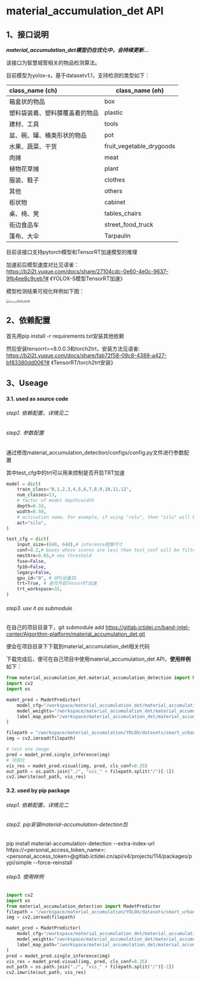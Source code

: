 # material_accumulation_det API

## 1、接口说明

***material_accumulation_det模型仍在优化中，会持续更新...***

该接口为智慧城管相关的物品检测算法。

目前模型为yolox-s，基于datasetv1.1，支持检测的类型如下：

| class_name (ch)                | class_name (eh)          |
| :----------------------------- | ------------------------ |
| 箱盒状的物品                   | box                      |
| 塑料袋装着、塑料膜覆盖着的物品 | plastic                  |
| 建材、工具                     | tools                    |
| 盆、碗、罐、桶类形状的物品     | pot                      |
| 水果、蔬菜、干货               | fruit_vegetable_drygoods |
| 肉摊                           | meat                     |
| 植物花草摊                     | plant                    |
| 服装、鞋子                     | clothes                  |
| 其他                           | others                   |
| 柜状物                         | cabinet                  |
| 桌、椅、凳                     | tables_chairs            |
| 街边食品车                     | street_food_truck        |
| 篷布、大伞                     | Tarpaulin                |

目前该接口支持pytorch模型和TensorRT加速模型的推理

加速前后模型速度对比见语雀：https://b2i2t.yuque.com/docs/share/27104cdc-0e60-4e0c-9637-9fb4ee8c9ceb?# 《YOLOX-S模型TensorRT加速》

模型检测结果可视化样例如下图：

<img src="./vis_o_0000_0018.jpg" alt="vis_o_0000_0018" style="zoom:50%;" />

## 2、依赖配置

首先用pip install -r requirements.txt安装其他依赖

然后安装tensorrt==8.0.0.3和torch2trt，安装方法见语雀: https://b2i2t.yuque.com/docs/share/fab72f58-09c8-4389-a427-bf83380dd006?# 《TensorRT/torch2trt安装》

## 3、Useage

#### 3.1. used as source code

###### step1. 依赖配置，详情见二

###### step2. 参数配置

通过修改material_accumulation_detection/configs/config.py文件进行参数配置

其中test_cfg中的trt可以用来控制是否开启TRT加速

```python
model = dict(
    train_class="0,1,2,3,4,5,6,7,8,9,10,11,12",
    num_classes=13,
    # factor of model depth/width
    depth=0.33,
    width=0.50,
    # activation name. For example, if using "relu", then "silu" will be replaced to "relu".
    act="silu",
)

test_cfg = dict(
    input_size=(640, 640),# inference图像尺寸
    conf=0.2,# boxes whose scores are less than test_conf will be filtered
    nmsthre=0.65,# nms threshold
    fuse=False,
    fp16=False,
    legacy=False,
    gpu_id="0", # GPU设备ID
    trt=True, # 是否开启TensorRT加速
    trt_workspace=32,
)
```

###### step3. use it as submodule

在自己的项目目录下，git submodule add https://gitlab.ictidei.cn/band-intel-center/Algorithm-platform/material_accumulation_det.git

便会在项目目录下下载到material_accumulation_det相关代码

下载完成后，便可在自己项目中使用material_accumulation_det API，**使用样例**如下：

```python
from material_accumulation_det.material_accumulation_detection import MadetPredictor
import cv2
import os

madet_pred = MadetPredictor(
    model_cfg="/workspace/material_accumulation_det/material_accumulation_detection/configs/config.py", # 配置文件路径
    model_weights="/workspace/material_accumulation_det/material_accumulation_detection/weights/epoch_86_ckpt.pth", # 权重路径
    label_map_path="/workspace/material_accumulation_det/material_accumulation_detection/configs/label_map.py", # label map文件路径
)

filepath = "/workspace/material_accumulation/YOLOX/datasets/smart_urban_management/image/o_0000_0018.jpg"
img = cv2.imread(filepath)

# test one image
pred = madet_pred.single_inference(img)
# 可视化
vis_res = madet_pred.visual(img, pred, cls_conf=0.35)
out_path = os.path.join("./", "vis_" + filepath.split("/")[-1])
cv2.imwrite(out_path, vis_res)
```

#### 3.2. used by pip package

###### step1. 依赖配置，详情见二

###### step2. pip安装material-accumulation-detection包

pip install material-accumulation-detection --extra-index-url https://<personal_access_token_name>:<personal_access_token>@gitlab.ictidei.cn/api/v4/projects/114/packages/pypi/simple --force-reinstall

###### step3. 使用样例

```python
import cv2
import os
from material_accumulation_detection import MadetPredictor
filepath = "/workspace/material_accumulation/YOLOX/datasets/smart_urban_management/image/o_0000_0018.jpg"
img = cv2.imread(filepath)

madet_pred = MadetPredictor(
    model_cfg="/workspace/material_accumulation_det/material_accumulation_detection/configs/config.py", # 配置文件路径
    model_weights="/workspace/material_accumulation_det/material_accumulation_detection/weights/epoch_86_ckpt.pth", # 权重路径
    label_map_path="/workspace/material_accumulation_det/material_accumulation_detection/configs/label_map.py", # label map文件路径
)
pred = madet_pred.single_inference(img)
vis_res = madet_pred.visual(img, pred, cls_conf=0.35)
out_path = os.path.join("./", "vis_" + filepath.split("/")[-1])
cv2.imwrite(out_path, vis_res)
```

